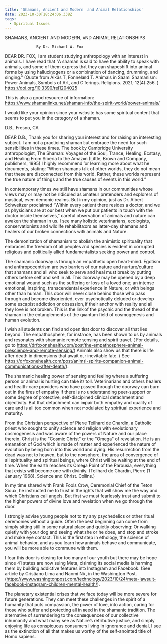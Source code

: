 ```yaml
---
title: 'Shamans, Ancient and Modern, and Animal Relationships'
date: 2023-10-30T18:24:06.338Z
tags:
  - Spiritual Issues
---
```

SHAMANS, ANCIENT AND MODERN, AND ANIMAL RELATIONSHIPS


                  By Dr. Michael W. Fox
        
DEAR DR. FOX, I am student studying anthropology with an interest in animals. I have read that “A shaman is said to have the ability to speak with animals, and some of them express that they can shapeshift into animal forms by using hallucinogens or a combination of dancing, drumming, and singing.”  (Quote from Äikäs T, Fonneland T. Animals in Saami Shamanism: Power Animals, Symbols of Art, and Offerings. Religions. 2021; 12(4):256. ) https://doi.org/10.3390/rel1204025

This is also a good resource of information: https://www.shamanlinks.net/shaman-info/the-spirit-world/power-animals/

I would like your opinion since your website has some spiritual content that seems to put you in the category of a shaman.

D.B., Fresno, CA

DEAR D.B., Thank you for sharing your interest and for raising an interesting subject. I am not a practicing shaman but embrace the need for such sensibilities in these times.
The book by Cambridge University anthropologist, The Shaman: Voyages of the Soul, Trance, Healing, Ecstasy, and Healing From Siberia to the Amazon (Little, Brown and Company, publishers, 1995) I highly recommend for learning more about what he documents, stating: “When shamans talk of other worlds, they do not mean that these are disconnected from this world. Rather, these worlds represent the true nature of things and the true causes of events in this world.”


In contemporary times we still have shamans in our communities whose views may or may not be ridiculed as amateur pretenders and explorers of mystical, even demonic realms. But in my opinion, just as Dr. Albert Schweitzer proclaimed “Within every patient there resides a doctor, and we as physicians are at our best when we put our patients in touch with the doctor inside themselves,” careful observation of animals and nature can awaken the shaman in us. I see many holistic veterinarians, ecologists, conservationists and wildlife rehabilitators as latter-day shamans and healers of our broken connections with animals and Nature.


The demonization of shamanism to abolish the animistic spirituality that embraces the freedom of all peoples and species is evident in corrupted religious and politically allied fundamentalists seeking power and control.


The shamanic doorway is through an empathetic open heart-mind. Egotism and anthropocentrism are two barriers of our nature and nurture/culture that shamans and all who seek to serve and heal must break by putting others before self and self in all. This doorway may be opened by a deep emotional wound such as the suffering or loss of a loved one; an intense emotional, inspiring, transcendental experience in Nature, or with beings other than human. This door will never close behind those who pass through and become disoriented, even psychotically deluded or develop some escapist addiction or obsession, if their anchor with reality and all they love is not broken. This is the link of the psychic and the thread of the shaman in the entanglements of the quantum field of cosmogenesis and human evolution.


I wish all students can find and open that door to discover all that lies beyond. The empathosphere, for instance, has been shown to us by animals and resonates with shamanic remote sensing and spirit travel. ( For details, go to https://drfoxonehealth.com/post/the-empathosphere-animal-prescience-and-remote-sensing/).Animals also show us that there is life after death in dimensions that await our inevitable fate. ( See https://drfoxonehealth.com/post/animal-spirits-companion-animal-communications-after-death/). 


The shamanic healing power of sensing and feeling where a suffering person or animal is hurting can take its toll. Veterinarians and others healers and health-care providers who have passed through the doorway can burn out in the fires of empathy if there is no understanding peer-support or some degree of protective, self-disciplined clinical detachment and objectivity. But that detachment can impair both empathy and quality of care and is all too common when not modulated by spiritual experience and maturity.


From the Christian perspective of Pierre Teilhard de Chardin, a Catholic priest who sought to unify science and religion with evolutionary cosmogenesis and was aware of the powers of Nature and our place therein, Christ is the "Cosmic Christ" or the "Omega" of revelation. He is an emanation of God which is made of matter and experienced the nature of evolution by being born into this world and dying. His resurrection from the dead was not to heaven, but to the noosphere, the area of convergence of all spirituality and spiritual beings, where Christ will be waiting at the end of time. When the earth reaches its Omega Point of the Parousia, everything that exists will become one with divinity. (Teilhard de Chardin, Pierre (1 January 1968). Science and Christ. Collins.)


In my time shared with Frank Fools Crow, Ceremonial Chief of the Teton Sioux, he instructed me to trust in the lights that will show me the way and which Christians call angels. But first we must fearlessly trust and submit to the higher powers of divine love and revelation when we go through the door. 

I strongly advise young people not to try any psychedelics or other ritual ceremonies without a guide. Often the best beginning can come from simply sitting still in some natural place and quietly observing: Or walking quietly with your dog and seeing what she or he does, and stop and stroke and make eye contact. This is the first step in ethology, the science of animal behavior, and as you learn how animals behave and communicate, you will be more able to commune with them.


I fear this door is closing for too many of our youth but there may be hope since 41 states are now suing Meta, claiming its social media is harming them by building addictive features into Instagram and Facebook. (See article by Cristiano Lima and Naomi Nix, in the Washington Post.  
(https://www.washingtonpost.com/technology/2023/10/24/meta-lawsuit-facebook-instagram-children-mental-health/).


The planetary existential crises that we face today will be more severe for future generations. They can meet these challenges in the spirit of a humanity that puts compassion, the power of love, into action, caring for those who suffer and protecting all in need in the shamanic tradition. The alternative of surrendering to the consequences of our collective inhumanity and what many see as Nature’s retributive justice, and simply enjoying life as conspicuous consumers living in ignorance and denial, I see as the extinction of all that makes us worthy of the self-anointed title of Homo sapiens.
